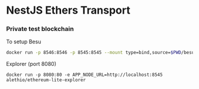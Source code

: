 # NestJS Ethers Transport

### Private test blockchain

To setup Besu

```sh
docker run -p 8546:8546 -p 8545:8545 --mount type=bind,source=$PWD/besu,target=/var/lib/besu hyperledger/besu:latest --miner-enabled --miner-coinbase fe3b557e8fb62b89f4916b721be55ceb828dbd73 --rpc-ws-enabled --rpc-http-enabled --rpc-http-cors-origins=all --network=dev --data-path=/var/lib/besu
```

Explorer (port 8080)
```shell
docker run -p 8080:80 -e APP_NODE_URL=http://localhost:8545 alethio/ethereum-lite-explorer
```
